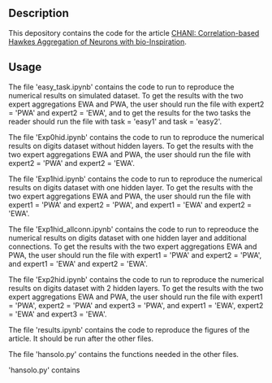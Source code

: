 Description
--

This depository contains the code for the article [CHANI: Correlation-based Hawkes Aggregation of Neurons with bio-Inspiration](https://arxiv.org/abs/2405.18828). 

Usage
--
The file 'easy_task.ipynb' contains the code to run to reproduce the numerical results on simulated dataset. To get the results with the two expert aggregations EWA and PWA, the user should 
run the file with expert2 = 'PWA' and expert2 = 'EWA', and to get the results for the two tasks the reader should run the file with task = 'easy1' and task = 'easy2'.

The file 'Exp0hid.ipynb' contains the code to run to reproduce the numerical results on digits dataset without hidden layers. To get the results with the two expert aggregations EWA and PWA, the user should 
run the file with expert2 = 'PWA' and expert2 = 'EWA'.

The file 'Exp1hid.ipynb' contains the code to run to reproduce the numerical results on digits dataset with one hidden layer. To get the results with the two expert aggregations EWA and PWA, the user should 
run the file with expert1 = 'PWA' and expert2 = 'PWA', and expert1 = 'EWA' and expert2 = 'EWA'.

The file 'Exp1hid_allconn.ipynb' contains the code to run to repreoduce the numerical results on digits dataset with one hidden layer and additional connections. To get the results with the two expert aggregations EWA and PWA, the user should 
run the file with expert1 = 'PWA' and expert2 = 'PWA', and expert1 = 'EWA' and expert2 = 'EWA'.

The file 'Exp2hid.ipynb' contains the code to run to reproduce the numerical results on digits dataset with 2 hidden layers. To get the results with the two expert aggregations EWA and PWA, the user should 
run the file with expert1 = 'PWA', expert2 = 'PWA' and expert3 = 'PWA', and expert1 = 'EWA', expert2 = 'EWA' and expert3 = 'EWA'.

The file 'results.ipynb' contains the code to reproduce the figures of the article. It should be run after the other files.

The file 'hansolo.py' contains the functions needed in the other files.







'hansolo.py' contains

